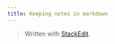 ```yaml
---
title: Keeping notes in markdown
---
```







> Written with [StackEdit](https://stackedit.io/).
<!--stackedit_data:
eyJoaXN0b3J5IjpbMTUxMjQxMzk2Ml19
-->